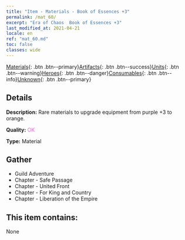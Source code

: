 ```yaml
---
title: "Item - Materials - Book of Essences +3"
permalink: /mat_60/
excerpt: "Era of Chaos  Book of Essences +3"
last_modified_at: 2021-04-21
locale: en
ref: "mat_60.md"
toc: false
classes: wide
---
```

 [Materials](/Items/){: .btn .btn--primary}[Artifacts](/Items/Artifacts/){: .btn .btn--success}[Units](/Items/Units/){: .btn .btn--warning}[Heroes](/Items/Heroes/){: .btn .btn--danger}[Consumables](/Items/Consumables/){: .btn .btn--info}[Unknown](/Items/Unknown/){: .btn .btn--primary}

## Details
 **Description:** Rare materials to upgrade equipment from purple +3 to orange.

 **Quality:** <span style="color: #DA70D6">OK</span>

 **Type:** Material

## Gather

*    Guild Adventure 
*    Chapter - Safe Passage 
*    Chapter - United Front 
*    Chapter - For King and Country 
*    Chapter - Liberation of the Empire 

## This item contains:

  None

